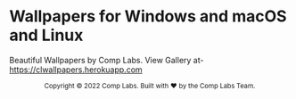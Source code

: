 # Wallpapers for Windows and macOS and Linux

Beautiful Wallpapers by Comp Labs. View Gallery at- https://clwallpapers.herokuapp.com

<footer>
<p align="center" style="font-size: smaller;">
Copyright © 2022 Comp Labs. Built with ❤️ by the Comp Labs Team.
</p>
</footer>
